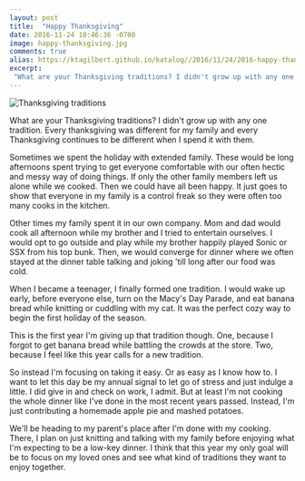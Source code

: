 ```yaml
---
layout: post
title:  "Happy Thanksgiving"
date: 2016-11-24 10:46:36 -0700
image: happy-thanksgiving.jpg
comments: true
alias: https://ktagilbert.github.io/katalog//2016/11/24/2016-happy-thanksgiving.html
excerpt:
 "What are your Thanksgiving traditions? I didn't grow up with any one tradition. Every thanksgiving was different for my family and every Thanksgiving continues to be different when I spend it with them."
---
```


![Thanksgiving traditions](/katalog/assets/happy-thanksgiving.jpg)

What are your Thanksgiving traditions? I didn't grow up with any one tradition. Every thanksgiving was different for my family and every Thanksgiving continues to be different when I spend it with them.

Sometimes we spent the holiday with extended family. These would be long afternoons spent trying to get everyone comfortable with our often hectic and messy way of doing things. If only the other family members left us alone while we cooked. Then we could have all been happy. It just goes to show that everyone in my family is a control freak so they were often too many cooks in the kitchen.

Other times my family spent it in our own company. Mom and dad would cook all afternoon while my brother and I tried to entertain ourselves. I would opt to go outside and play while my brother happily played Sonic or SSX from his top bunk. Then, we would converge for dinner where we often stayed at the dinner table talking and joking 'till long after our food was cold.

When I became a teenager, I finally formed one tradition. I would wake up early, before everyone else, turn on the Macy's Day Parade, and eat banana bread while knitting or cuddling with my cat. It was the perfect cozy way to begin the first holiday of the season.

This is the first year I'm giving up that tradition though. One, because I forgot to get banana bread while battling the crowds at the store. Two, because I feel like this year calls for a new tradition.

So instead I'm focusing on taking it easy. Or as easy as I know how to. I want to let this day be my annual signal to let go of stress and just indulge a little. I did give in and check on work, I admit. But at least I'm not cooking the whole dinner like I've done in the most recent years passed. Instead, I'm just contributing a homemade apple pie and mashed potatoes.

We'll be heading to my parent's place after I'm done with my cooking. There, I plan on just knitting and talking with my family before enjoying what I'm expecting to be a low-key dinner. I think that this year my only goal will be to focus on my loved ones and see what kind of traditions they want to enjoy together.
